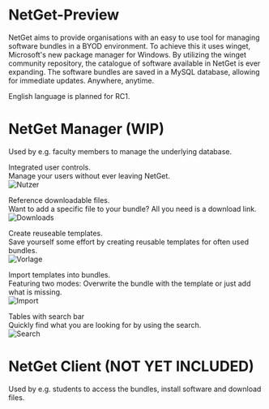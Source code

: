# NetGet-Preview

NetGet aims to provide organisations with an easy to use tool for managing software bundles in a BYOD environment.
To achieve this it uses winget, Microsoft's new package manager for Windows.
By utilizing the winget community repository, the catalogue of software available in NetGet is ever expanding.
The software bundles are saved in a MySQL database, allowing for immediate updates. Anywhere, anytime.

English language is planned for RC1.<br>


# NetGet Manager (WIP)
Used by e.g. faculty members to manage the underlying database.

Integrated user controls.<br>
Manage your users without ever leaving NetGet.<br>
![Nutzer](https://user-images.githubusercontent.com/33530892/165140618-7bdcbde9-196e-4313-a21d-9a4689d4cbdf.png)

Reference downloadable files.<br>
Want to add a specific file to your bundle? All you need is a download link.<br>
![Downloads](https://user-images.githubusercontent.com/33530892/165140621-ebc785e8-d443-4ddd-b537-d6688db768dc.png)

Create reuseable templates.<br>
Save yourself some effort by creating reusable templates for often used bundles.<br>
![Vorlage](https://user-images.githubusercontent.com/33530892/165140623-f68ce4c7-8051-48c8-9158-3ba67799c396.png)

Import templates into bundles.<br>
Featuring two modes: Overwrite the bundle with the template or just add what is missing.<br>
![Import](https://user-images.githubusercontent.com/33530892/165140629-3c478b76-3f98-42a5-b817-c5450d221824.png)

Tables with search bar<br>
Quickly find what you are looking for by using the search.<br>
![Search](https://user-images.githubusercontent.com/33530892/165140632-278b8526-2fbc-4a0b-97bb-1b852bc41811.png)

# NetGet Client (NOT YET INCLUDED)

Used by e.g. students to access the bundles, install software and download files.
